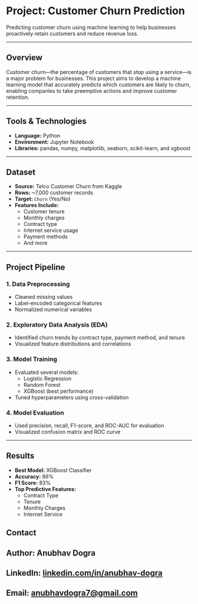 # Project: Customer Churn Prediction

Predicting customer churn using machine learning to help businesses proactively retain customers and reduce revenue loss.

---

## Overview

Customer churn—the percentage of customers that stop using a service—is a major problem for businesses. This project aims to develop a machine learning model that accurately predicts which customers are likely to churn, enabling companies to take preemptive actions and improve customer retention.

---

## Tools & Technologies

- **Language:** Python  
- **Environment:** Jupyter Notebook  
- **Libraries:** pandas, numpy, matplotlib, seaborn, scikit-learn, and xgboost

---

## Dataset

- **Source:** Telco Customer Churn from Kaggle
- **Rows:** ~7,000 customer records
- **Target:** `Churn` (Yes/No)
- **Features Include:**
  - Customer tenure
  - Monthly charges
  - Contract type
  - Internet service usage
  - Payment methods
  - And more

---

## Project Pipeline

### 1. Data Preprocessing
- Cleaned missing values
- Label-encoded categorical features
- Normalized numerical variables

### 2. Exploratory Data Analysis (EDA)
- Identified churn trends by contract type, payment method, and tenure
- Visualized feature distributions and correlations

### 3. Model Training
- Evaluated several models:
  - Logistic Regression
  - Random Forest
  - XGBoost (best performance)
- Tuned hyperparameters using cross-validation

### 4. Model Evaluation
- Used precision, recall, F1-score, and ROC-AUC for evaluation
- Visualized confusion matrix and ROC curve

---

## Results

- **Best Model:** XGBoost Classifier
- **Accuracy:** 86%
- **F1 Score:** 83%
- **Top Predictive Features:**
  - Contract Type
  - Tenure
  - Monthly Charges
  - Internet Service

## Contact

## Author: Anubhav Dogra
## LinkedIn: [linkedin.com/in/anubhav-dogra ](https://www.linkedin.com/in/anubhav-dogra/)
## Email: anubhavdogra7@gmail.com
